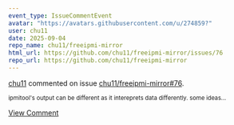 ```yaml
---
event_type: IssueCommentEvent
avatar: "https://avatars.githubusercontent.com/u/274859?"
user: chu11
date: 2025-09-04
repo_name: chu11/freeipmi-mirror
html_url: https://github.com/chu11/freeipmi-mirror/issues/76
repo_url: https://github.com/chu11/freeipmi-mirror
---
```


<a href='https://github.com/chu11' target='_blank'>chu11</a> commented on issue <a href='https://github.com/chu11/freeipmi-mirror/issues/76' target='_blank'>chu11/freeipmi-mirror#76</a>.

<small>ipmitool's output can be different as it intereprets data differently.  some ideas...</small>

<a href='https://github.com/chu11/freeipmi-mirror/issues/76' target='_blank'>View Comment</a>